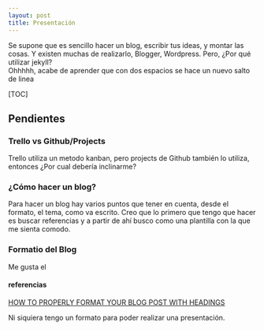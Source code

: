 ```yaml
---
layout: post
title: Presentación
---
```


Se supone que es sencillo hacer un blog, escribir tus ideas, y montar las cosas. Y existen muchas de realizarlo, Blogger, Wordpress. Pero, ¿Por qué utilizar jekyll?  
Ohhhhh, acabe de aprender que con dos espacios se hace un nuevo salto de linea

[TOC]

## Pendientes

### Trello vs Github/Projects
Trello utiliza un metodo kanban, pero projects de Github también lo utiliza, entonces ¿Por cual debería inclinarme?

### ¿Cómo hacer un blog?
Para hacer un blog hay varios puntos que tener en cuenta, desde el formato, el tema, como va escrito. Creo que lo primero que tengo que hacer es buscar referencias y a partir de ahí busco como una plantilla con la que me sienta comodo.

### Formatio del Blog
Me gusta el 

#### referencias

[HOW TO PROPERLY FORMAT YOUR BLOG POST WITH HEADINGS](http://travelblogbreakthrough.com/properly-format-blog-post-headings/)


Ni siquiera tengo un formato para poder realizar una presentación.
